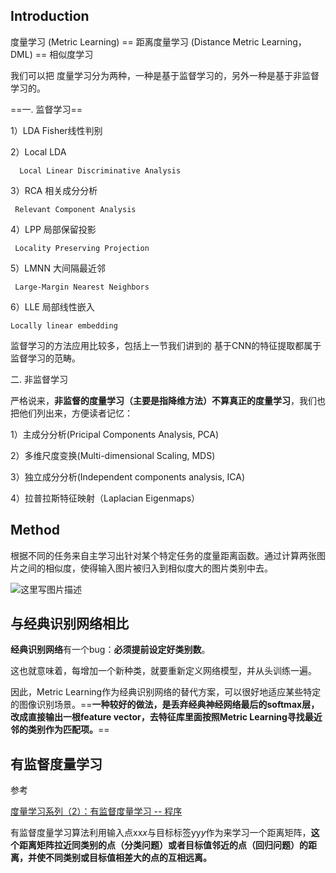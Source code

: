 ## Introduction

度量学习 (Metric Learning) == 距离度量学习 (Distance Metric Learning，DML) == 相似度学习

我们可以把 度量学习分为两种，一种是基于监督学习的，另外一种是基于非监督学习的。

==一. 监督学习==

1）LDA Fisher线性判别

2）Local LDA

      Local Linear Discriminative Analysis

3）RCA 相关成分分析

     Relevant Component Analysis

4）LPP 局部保留投影

     Locality Preserving Projection

5）LMNN 大间隔最近邻

     Large-Margin Nearest Neighbors

6）LLE 局部线性嵌入

    Locally linear embedding

监督学习的方法应用比较多，包括上一节我们讲到的 基于CNN的特征提取都属于监督学习的范畴。



二. 非监督学习

   严格说来，**非监督的度量学习（主要是指降维方法）不算真正的度量学习**，我们也把他们列出来，方便读者记忆：

1）主成分分析(Pricipal Components Analysis, PCA)

2）多维尺度变换(Multi-dimensional Scaling, MDS)

3）独立成分分析(Independent components analysis, ICA)

4）拉普拉斯特征映射（Laplacian Eigenmaps）



## Method

根据不同的任务来自主学习出针对某个特定任务的度量距离函数。通过计算两张图片之间的相似度，使得输入图片被归入到相似度大的图片类别中去。

![这里写图片描述](https://img-blog.csdn.net/20180610151149936?watermark/2/text/aHR0cHM6Ly9ibG9nLmNzZG4ubmV0L0pOaW5nV2Vp/font/5a6L5L2T/fontsize/400/fill/I0JBQkFCMA==/dissolve/70)

## 与经典识别网络相比

**经典识别网络**有一个bug：**必须提前设定好类别数**。

这也就意味着，每增加一个新种类，就要重新定义网络模型，并从头训练一遍。

因此，Metric Learning作为经典识别网络的替代方案，可以很好地适应某些特定的图像识别场景。==**一种较好的做法，是丢弃经典神经网络最后的softmax层，改成直接输出一根feature vector，去特征库里面按照Metric Learning寻找最近邻的类别作为匹配项。**==



## 有监督度量学习

参考

 [度量学习系列（2）：有监督度量学习 -- 程序](https://blog.csdn.net/u013468614/article/details/102846295)

有监督度量学习算法利用输入点xx*x*与目标标签yy*y*作为来学习一个距离矩阵，**这个距离矩阵拉近同类别的点（分类问题）或者目标值邻近的点（回归问题）的距离，并使不同类别或目标值相差大的点的互相远离。**

